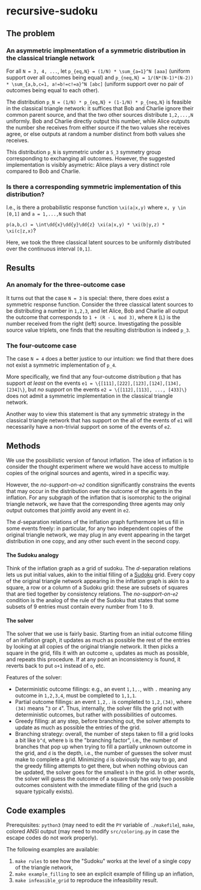 # recursive-sudoku

## The problem

### An asymmetric implmentation of a symmetric distribution in the classical triangle network

For all `N = 3, 4, ...`, 
let `p_{eq,N} = (1/N) * \sum_{a=1}^N [aaa]` (uniform support over all outcomes being equal) 
and `p_{neq,N} = 1/(N*(N-1)*(N-2)) * \sum_{a,b,c=1, a!=b!=c!=a}^N [abc]` (uniform support over no pair of outcomes being equal to each other).

The distribution `p_N = (1/N) * p_{eq,N} + (1-1/N) * p_{neq,N}` is feasible in the classical triangle network: 
it suffices that Bob and Charlie ignore their common parent source, and that the two other sources distribute `1,2,...,N` uniformly. 
Bob and Charlie directly output this number,
while Alice outputs the number she receives from either source if the two values she receives agree, or else outputs at random a number distinct from both values she receives.

This distribution `p_N` is symmetric under a `S_3` symmetry group corresponding to exchanging all outcomes. 
However, the suggested implementation is visibly asymetric: Alice plays a very distinct role compared to Bob and Charlie.

### Is there a corresponding symmetric implementation of this distribution?

I.e., is there a probabilistic response function `\xi(a|x,y)` where `x, y \in [0,1]` and `a = 1,...,N` such that

`p(a,b,c) = \int\dd{x}\dd{y}\dd{z} \xi(a|x,y) * \xi(b|y,z) * \xi(c|z,x)`?

Here, we took the three classical latent sources to be uniformly distributed over the continuous interval `[0,1]`.

## Results

### An anomaly for the three-outcome case

It turns out that the case `N = 3` is special: there, there does exist a symmetric response function. 
Consider the three classical latent sources to be distributing a number in `1,2,3`, 
and let Alice, Bob and Charlie all output the outcome that corresponds to `1 + (R - L mod 3)`, where `R` (`L`) is the number received from the right (left) source.
Investigating the possible source value triplets, one finds that the resulting distribution is indeed `p_3`.

### The four-outcome case

The case `N = 4` does a better justice to our intuition: we find that there does not exist a symmetric implementation of `p_4`.

More specifically, we find that any four-outcome distribution `p` that has support *at least* on the events `e1 = \{[111],[222],[123],[124],[134], [234]\}`, but *no support* on the events `e2 = \{[112],[113], ..., [433]\}` does not admit a symmetric implementation in the classical triangle network.

Another way to view this statement is that any symmetric strategy in the classical triangle network that has support on the all of the events of `e1` will necessarily have a non-trivial support on some of the events of `e2`.

## Methods

We use the possibilistic version of fanout inflation. 
The idea of inflation is to consider the thought experiment where we would have access to multiple copies of the original sources and agents, wired in a specific way.

However, the *no-support-on-`e2`* condition significantly constrains the events that may occur in the distribution over the outcome of the agents in the inflation.
For any subgraph of the inflation that is isomorphic to the original triangle network, we have that the corresponding three agents may only output outcomes that jointly avoid any event in `e2`.

The *d*-separation relations of the inflation graph furthermore let us fill in some events freely: in particular, for any two independent copies of the original triangle network, we may plug in any event appearing in the target distribution in one copy, and any other such event in the second copy.

#### The Sudoku analogy

Think of the inflation graph as a grid of sudoku. 
The *d*-separation relations lets us put initial values, akin to the initial filling of a [Sudoku](https://en.wikipedia.org/wiki/Sudoku) grid.
Every copy of the original triangle network appearing in the inflation graph is akin to a square, a row or a column of a Sudoku grid:
these are subsets of squares that are tied together by consistency relations.
The *no-support-on-`e2`* condition is the analog of the rule of the Sudoku that states that some subsets of 9 entries must contain every number from 1 to 9.

#### The solver

The solver that we use is fairly basic. Starting from an initial outcome filling of an inflation graph, it updates as much as possible the rest of the entries by looking at all copies of the original triangle network.
It then picks a square in the grid, fills it with an outcome `o`, updates as much as possible, and repeats this procedure.
If at any point an inconsistency is found, it reverts back to put `o+1` instead of `o`, etc.

Features of the solver:

- Deterministic outcome fillings: e.g., an event `1,1,.`, with `.` meaning any outcome in `1,2,3,4`, must be completed to `1,1,1`.
- Partial outcome fillings: an event `1,2,.` is completed to `1,2,(34)`, where `(34)` means "`3` or `4`".
Thus, internally, the solver fills the grid not with deterministic outcomes, but rather with possibilities of outcomes.
- Greedy filling: at any step, before branching out, the solver attempts to update as much as possible the entries of the grid.
- Branching strategy: overall, the number of steps taken to fill a grid looks a bit like `b^d`, where `b` is the "branching factor",
i.e., the number of branches that pop up when trying to fill a partially unknown outcome in the grid, and 
`d` is the depth, i.e., the number of guesses the solver must make to complete a grid.
Minimizing `d` is obviously the way to go, and the greedy filling attempts to get there,
but when nothing obvious can be updated, the solver goes for the smallest `b` in the grid. 
In other words, the solver will guess the outcome of a square that has only two possible outcomes consistent with the immediate filling of the grid
(such a square typically exists).

## Code examples

Prerequisites: `python3` (may need to edit the `PY` variable of `./makefile`), `make`, colored ANSI output (may need to modify `src/coloring.py` in case the escape codes do not work properly).

The following examples are available:

1. `make rules` to see how the "Sudoku" works at the level of a single copy of the triangle network,
2. `make example_filling` to see an explicit example of filling up an inflation,
3. `make infeasible_grid` to reproduce the infeasibility result.
